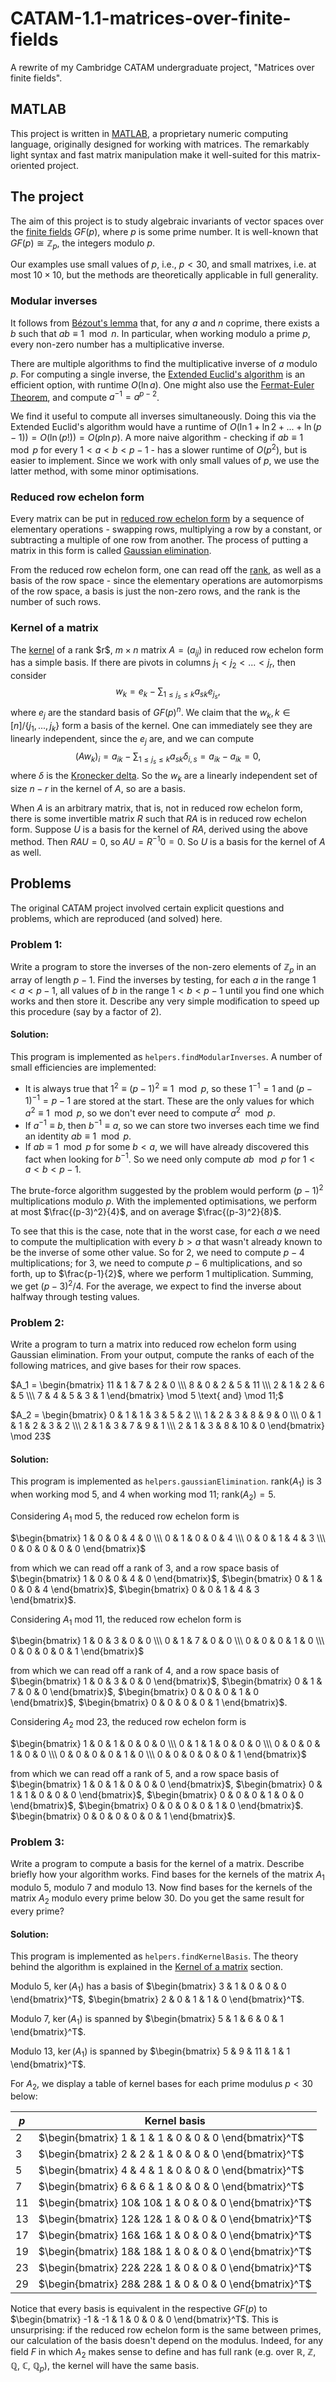 # CATAM-1.1-matrices-over-finite-fields

A rewrite of my Cambridge CATAM undergraduate project, "Matrices over finite fields".

## MATLAB

This project is written in [MATLAB](https://www.mathworks.com/products/matlab.html), a proprietary numeric computing language, originally designed for working with matrices. The remarkably light syntax and fast matrix manipulation make it well-suited for this matrix-oriented project.

## The project

The aim of this project is to study algebraic invariants of vector spaces over the [finite fields](https://en.wikipedia.org/wiki/Finite_field) $GF(p)$, where $p$ is some prime number. It is well-known that $GF(p) \cong \mathbb{Z}_p$, the integers modulo $p$.

Our examples use small values of $p$, i.e., $p < 30$, and small matrixes, i.e. at most $10 \times 10$, but the methods are theoretically applicable in full generality.

### Modular inverses

It follows from [Bézout's lemma](https://en.wikipedia.org/wiki/B%C3%A9zout%27s_identity) that, for any $a$ and $n$ coprime, there exists a $b$ such that $ab \equiv 1 \mod n$. In particular, when working modulo a prime $p$, every non-zero number has a multiplicative inverse.

There are multiple algorithms to find the multiplicative inverse of $a$ modulo $p$. For computing a single inverse, the [Extended Euclid's algorithm](https://en.wikipedia.org/wiki/Extended_Euclidean_algorithm) is an efficient option, with runtime $O(\ln a )$. One might also use the [Fermat-Euler Theorem](https://en.wikipedia.org/wiki/Euler%27s_theorem), and compute $a^{-1}=a^{p-2}$.

We find it useful to compute all inverses simultaneously. Doing this via the Extended Euclid's algorithm would have a runtime of $O(\ln 1 + \ln 2 + ... + \ln (p-1)) = O(\ln(p!))=O(p \ln p)$. A more naive algorithm - checking if $ab \equiv 1 \mod p$ for every $1 < a < b < p-1$ - has a slower runtime of $O(p^2)$, but is easier to implement. Since we work with only small values of $p$, we use the latter method, with some minor optimisations.

### Reduced row echelon form

Every matrix can be put in [reduced row echelon form](https://en.wikipedia.org/wiki/Row_echelon_form) by a sequence of elementary operations - swapping rows, multiplying a row by a constant, or subtracting a multiple of one row from another. The process of putting a matrix in this form is called [Gaussian elimination](https://en.wikipedia.org/wiki/Gaussian_elimination).

From the reduced row echelon form, one can read off the [rank](https://en.wikipedia.org/wiki/Rank_(linear_algebra)), as well as a basis of the row space - since the elementary operations are automorpisms of the row space, a basis is just the non-zero rows, and the rank is the number of such rows.

### Kernel of a matrix

The [kernel](https://en.wikipedia.org/wiki/Kernel_(linear_algebra)) of a rank $r$, $m \times n$ matrix $A = (a_{ij})$ in reduced row echelon form has a simple basis. If there are pivots in columns $j_1 < j_2 < ... < j_r$, then consider $$w_k = e_k - \sum_{1 \le j_s \le k}a_{sk}e_{j_s},$$ where $e_j$ are the standard basis of $GF(p)^n$. We claim that the $w_k, k \in [n]/\{j_1, ..., j_k\}$ form a basis of the kernel. One can immediately see they are linearly independent, since the $e_j$ are, and we can compute $$(Aw_k)_i = a_{ik} - \sum_{1\le j_s\le k} a_{sk}\delta_{i, s} = a_{ik} - a_{ik} = 0,$$ where $\delta$ is the [Kronecker delta](https://en.wikipedia.org/wiki/Kronecker_delta). So the $w_k$ are a linearly independent set of size $n-r$ in the kernel of $A$, so are a basis.

When $A$ is an arbitrary matrix, that is, not in reduced row echelon form, there is some invertible matrix $R$ such that $RA$ is in reduced row echelon form. Suppose $U$ is a basis for the kernel of $RA$, derived using the above method. Then $RAU = 0$, so $AU = R^{-1}0 = 0$. So $U$ is a basis for the kernel of $A$ as well.

## Problems

The original CATAM project involved certain explicit questions and problems, which are reproduced (and solved) here.

### Problem 1:

Write a program to store the inverses of the non-zero elements of $\mathbb{Z}_p$ in an array of length $p − 1$. Find the inverses by testing, for each $a$ in the range $1 < a < p − 1$, all values of $b$ in the range $1 < b < p − 1$ until you find one which works and then store it. Describe any very simple modification to speed up this procedure (say by a factor of 2).

#### Solution:

This program is implemented as `helpers.findModularInverses`. A number of small efficiencies are implemented:

- It is always true that $1^2 \equiv (p-1)^2 \equiv 1 \mod p$, so these $1^{-1} = 1$ and $(p-1)^{-1} = p-1$ are stored at the start. These are the only values for which $a^2 \equiv 1 \mod p$, so we don't ever need to compute $a^2 \mod p$.
- If $a^{-1} \equiv b$, then $b^{-1} \equiv a$, so we can store two inverses each time we find an identity $ab \equiv 1 \mod p$.
- If $ab \equiv 1 \mod p$ for some $b < a$, we will have already discovered this fact when looking for $b^{-1}$. So we need only compute $ab \mod p$ for $1 < a < b < p-1$.

The brute-force algorithm suggested by the problem would perform $(p-1)^2$ multiplications modulo $p$. With the implemented optimisations, we perform at most $\frac{(p-3)^2}{4}$, and on average $\frac{(p-3)^2}{8}$.

To see that this is the case, note that in the worst case, for each $a$ we need to compute the multiplication with every $b>a$ that wasn't already known to be the inverse of some other value. So for 2, we need to compute $p-4$ multiplications; for 3, we need to compute $p-6$ multiplications, and so forth, up to $\frac{p-1}{2}$, where we perform 1 multiplication. Summing, we get $(p-3)^2/4$. For the average, we expect to find the inverse about halfway through testing values.

### Problem 2:

Write a program to turn a matrix into reduced row echelon form using Gaussian elimination. From your output, compute the ranks of each of the following matrices, and give bases for their row spaces.

$A_1 = \begin{bmatrix} 11 & 1 & 7 & 2 & 0 \\\ 8 & 0 & 2 & 5 & 11 \\\ 2 & 1 & 2 & 6 & 5 \\\ 7 & 4 & 5 & 3 & 1 \end{bmatrix} \mod 5 \text{ and} \mod 11;$  

$A_2 = \begin{bmatrix} 0 & 1 & 1 & 3 & 5 & 2 \\\ 1 & 2 & 3 & 8 & 9 & 0 \\\ 0 & 1 & 1 & 2 & 3 & 2 \\\ 2 & 1 & 3 & 7 & 9 & 1 \\\ 2 & 1 & 3 & 8 & 10 & 0 \end{bmatrix} \mod 23$

#### Solution:

This program is implemented as `helpers.gaussianElimination`. $\text{rank}(A_1)$ is 3 when working mod 5, and 4 when working mod 11; $\text{rank}(A_2) = 5$.

Considering $A_1$ mod 5, the reduced row echelon form is 

$\begin{bmatrix} 1 & 0 & 0 & 4 & 0 \\\ 0 & 1 & 0 & 0 & 4 \\\ 0 & 0 & 1 & 4 & 3 \\\ 0 & 0 & 0 & 0 & 0 \end{bmatrix}$

from which we can read off a rank of 3, and a row space basis of $\begin{bmatrix} 1 & 0 & 0 & 4 & 0 \end{bmatrix}$, $\begin{bmatrix} 0 & 1 & 0 & 0 & 4 \end{bmatrix}$, $\begin{bmatrix} 0 & 0 & 1 & 4 & 3 \end{bmatrix}$.

Considering $A_1$ mod 11, the reduced row echelon form is 

$\begin{bmatrix} 1 & 0 & 3 & 0 & 0 \\\ 0 & 1 & 7 & 0 & 0 \\\ 0 & 0 & 0 & 1 & 0 \\\ 0 & 0 & 0 & 0 & 1 \end{bmatrix}$

from which we can read off a rank of 4, and a row space basis of $\begin{bmatrix} 1 & 0 & 3 & 0 & 0 \end{bmatrix}$, $\begin{bmatrix} 0 & 1 & 7 & 0 & 0 \end{bmatrix}$, $\begin{bmatrix} 0 & 0 & 0 & 1 & 0 \end{bmatrix}$, $\begin{bmatrix} 0 & 0 & 0 & 0 & 1 \end{bmatrix}$.

Considering $A_2$ mod 23, the reduced row echelon form is 

$\begin{bmatrix} 1 & 0 & 1 & 0 & 0 & 0 \\\ 0 & 1 & 1 & 0 & 0 & 0 \\\ 0 & 0 & 0 & 1 & 0 & 0 \\\ 0 & 0 & 0 & 0 & 1 & 0 \\\ 0 & 0 & 0 & 0 & 0 & 1 \end{bmatrix}$

from which we can read off a rank of 5, and a row space basis of $\begin{bmatrix} 1 & 0 & 1 & 0 & 0 & 0 \end{bmatrix}$, $\begin{bmatrix} 0 & 1 & 1 & 0 & 0 & 0 \end{bmatrix}$, $\begin{bmatrix} 0 & 0 & 0 & 1 & 0 & 0 \end{bmatrix}$, $\begin{bmatrix} 0 & 0 & 0 & 0 & 1 & 0 \end{bmatrix}$. $\begin{bmatrix} 0 & 0 & 0 & 0 & 0 & 1 \end{bmatrix}$.

### Problem 3:

Write a program to compute a basis for the kernel of a matrix. Describe briefly how your algorithm works. Find bases for the kernels of the matrix $A_1$ modulo 5, modulo 7 and modulo 13. Now find bases for the kernels of the matrix $A_2$ modulo every prime below 30. Do you get the same result for every prime?

#### Solution:

This program is implemented as `helpers.findKernelBasis`. The theory behind the algorithm is explained in the [Kernel of a matrix](#kernel-of-a-matrix) section.

Modulo 5, $\ker(A_1)$ has a basis of $\begin{bmatrix} 3 & 1 & 0 & 0 & 0 \end{bmatrix}^T$, $\begin{bmatrix} 2 & 0 & 1 & 1 & 0 \end{bmatrix}^T$.

Modulo 7, $\ker(A_1)$ is spanned by $\begin{bmatrix} 5 & 1 & 6 & 0 & 1 \end{bmatrix}^T$.

Modulo 13, $\ker(A_1)$ is spanned by $\begin{bmatrix} 5 & 9 & 11 & 1 & 1 \end{bmatrix}^T$.

For $A_2$, we display a table of kernel bases for each prime modulus $p<30$ below:

| $p$ | Kernel basis                                            |
| -   | ------------------------------------------------------- |
| 2   | $\begin{bmatrix} 1 & 1 & 1 & 0 & 0 & 0 \end{bmatrix}^T$ |
| 3   | $\begin{bmatrix} 2 & 2 & 1 & 0 & 0 & 0 \end{bmatrix}^T$ |
| 5   | $\begin{bmatrix} 4 & 4 & 1 & 0 & 0 & 0 \end{bmatrix}^T$ |
| 7   | $\begin{bmatrix} 6 & 6 & 1 & 0 & 0 & 0 \end{bmatrix}^T$ |
| 11  | $\begin{bmatrix} 10& 10& 1 & 0 & 0 & 0 \end{bmatrix}^T$ |
| 13  | $\begin{bmatrix} 12& 12& 1 & 0 & 0 & 0 \end{bmatrix}^T$ |
| 17  | $\begin{bmatrix} 16& 16& 1 & 0 & 0 & 0 \end{bmatrix}^T$ |
| 19  | $\begin{bmatrix} 18& 18& 1 & 0 & 0 & 0 \end{bmatrix}^T$ |
| 23  | $\begin{bmatrix} 22& 22& 1 & 0 & 0 & 0 \end{bmatrix}^T$ |
| 29  | $\begin{bmatrix} 28& 28& 1 & 0 & 0 & 0 \end{bmatrix}^T$ |

Notice that every basis is equivalent in the respective $GF(p)$ to $\begin{bmatrix} -1 & -1 & 1 & 0 & 0 & 0 \end{bmatrix}^T$. This is unsurprising: if the reduced row echelon form is the same between primes, our calculation of the basis doesn't depend on the modulus. Indeed, for any field $F$ in which $A_2$ makes sense to define and has full rank (e.g. over $\mathbb{R}$, $\mathbb{Z}$, $\mathbb{Q}$, $\mathbb{C}$, $\mathbb{Q}_p$), the kernel will have the same basis.